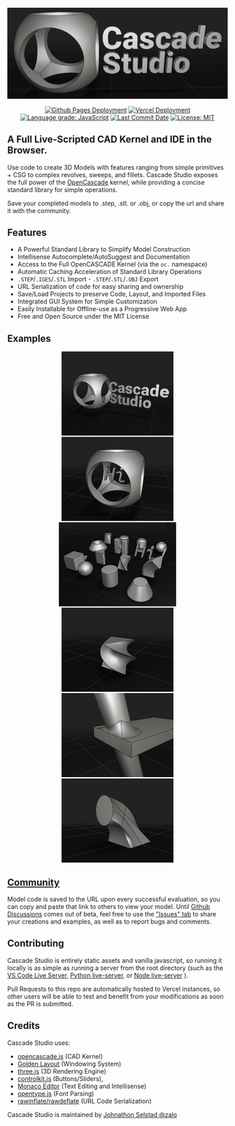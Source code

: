 <p align="center">
  <a href="https://zalo.github.io/CascadeStudio/"><img src="./icon/CascadeStudioBanner-1257x519.png" href></a>
</p>
<p align="center">
  <a href="https://github.com/zalo/CascadeStudio/deployments/activity_log?environment=github-pages">
      <img src="https://img.shields.io/github/deployments/zalo/CascadeStudio/github-pages?label=Github%20Pages%20Deployment" title="Github Pages Deployment"></a>
  <a href="https://github.com/zalo/CascadeStudio/deployments/activity_log?environment=Production">
      <img src="https://img.shields.io/github/deployments/zalo/CascadeStudio/Production?label=Vercel%20Deployment" title="Vercel Deployment"></a>
  <a href="https://lgtm.com/projects/g/zalo/CascadeStudio/context:javascript">
      <img alt="Language grade: JavaScript" src="https://img.shields.io/lgtm/grade/javascript/g/zalo/CascadeStudio.svg?logo=lgtm&logoWidth=18"/></a>
  <a href="https://github.com/zalo/CascadeStudio/commits/master">
      <img src="https://img.shields.io/github/last-commit/zalo/CascadeStudio" title="Last Commit Date"></a>
  <a href="https://github.com/zalo/CascadeStudio/blob/master/LICENSE">
      <img src="https://img.shields.io/badge/license-MIT-brightgreen" title="License: MIT"></a>
</p>

## A Full Live-Scripted CAD Kernel and IDE in the Browser.

Use code to create 3D Models with features ranging from simple primitives + CSG to complex revolves, sweeps, and fillets.  Cascade Studio exposes the full power of the [OpenCascade](http://opencascade.com/) kernel, while providing a concise standard library for simple operations.

Save your completed models to .step, .stl. or .obj, or copy the url and share it with the community.

## Features
 - A Powerful Standard Library to Simplify Model Construction
 - Intellisense Autocomplete/AutoSuggest and Documentation
 - Access to the Full OpenCASCADE Kernel (via the `oc.` namespace)
 - Automatic Caching Acceleration of Standard Library Operations
 - `.STEP`/`.IGES`/`.STL` Import - `.STEP`/`.STL`/`.OBJ` Export
 - URL Serialization of code for easy sharing and ownership
 - Save/Load Projects to preserve Code, Layout, and Imported Files
 - Integrated GUI System for Simple Customization
 - Easily Installable for Offline-use as a Progressive Web App
 - Free and Open Source under the MIT License

## Examples

<p align="center">
  <a title="Logo Example" href="https://zalo.github.io/CascadeStudio/?code=lZDBasMwDIbveQqRSz3QitMshTF2ap4gyWFr6MFNVGowcUkc2N5%2BUjuW0HWM6mBs%2F%2Fq%2FH8lRgKN3VJjWjgO8QulsS72KLx8xQqoBYSXHk354iSLHjuF0pJ5Aih3nh8pEFbH5dLZjxlbEW7X5blBTsCRohNCPdEV5F0rhgwmkao0J6h3CM%2Ff%2BQ7nCvM0xDLkDE1W96QZ3dj5mGQJrmdhzezjw5F1D6rIQhPonD6cJput29wuY6AlY0UdIcxVvzNCYlmT5a1aXCYcuCr%2F3wS8EcMO%2FmvvLMLbWx%2FCH%2Fws%3D&gui=q1ZKzs8tyM9LzSvxS8xNVbJSSk4sTk5MSQ3LTC1X0lHyTS3OCEotVrIy0DOE84IS89KBSqMN9AwMdYxidZSCElMyS4GKjA1gbJgSIwMdEwOgCufE5IxUeyWrkqLS1FoA"><img src="./icon/Logo.png" height="192"></a>
  <a title="Default Example" href="https://zalo.github.io/CascadeStudio/?code=lZE%2Fa8MwEMV3f4qLJxVU7ObPUEqGkgydEw9tQgbHOlsCRSqSTJpvX0m2axMKpcIYWXf6ved3WQYbg6VDKGEvBUMDVy4qDlchJVRaOaMlOI5gSiZaC7qOX9VNCuW7bSLRAdcSd1193WNI2h2kFBY5UJiH1zJ%2FeEmSbKr5ydH4jWJQcIMImwHse7S1QjVez%2Bi24SBcFLPdlbDW%2FX2yCuBQHHwdQvG3NfDJ6DmYyyk40%2BId5SNQdtp5r%2BSY0yeanyg8%2B94%2FKHeY9ynGQ%2F6BCWHt27MzZeVi8GM%2BtdGXeNRlkBSmVFb2VsE%2FqyCzFXXtq6pC0gVH4fjji45%2FOm4Pp0H4lTE%2FotoIVEzeoPHzcXEgOupeBGMSZ1Phx%2FkqSi%2BDdIFfbrEl6ZuYpR75DQ%3D%3D&gui=q1ZKzs8tyM9LzSvxS8xNVbJSSk4sTk5MSQ3LTC1X0lHyTS3OCEotVrIy0DOE84IS89KBSqMN9AwMdYxidZSCElMyS4GKjA1gbJgSIwMdE4PYWgA%3D"><img src="./icon/Default.png" height="192"></a>
  <a title="General Overview Example" href="https://zalo.github.io/CascadeStudio/?code=lVbbbuM2EH33V0z9RCey40uyTZPNQzbZTRdYoIvYRS%2BGH2iJsthIpEBSvrTIv3eGlGzZG3RR52JZnsuZmTOHuriAWSYt4C8HW%2FA8hyf8J8wOElFoZZ3hTqoVZHoDTkNlBVhdCNApuEwAX3OZ82UuIK1U7CR6dDoXFzDNZSLMDTwYwZ3wwWVRopn1X6AvdxBzBUtBMROKzZO%2FKuug5IYXwgljmySFTkTeyYUDB3d1aNb9SnbdCEYRDAeX%2BD748ap3G7K%2FCBdnN3CvQCqMlPIYAWoDieEbqmb8CDbjJQFTCcSVWQvrE3jLO1BiUwdh8%2F5oeOai%2FvWZW%2FQGnyQ2x7HxmesNOnD8%2BiKVmGk2h%2F%2FtAOQA33f4qBLmTCXQCnEyqpZA16Xcwdw7YAM%2B6G2790bEjqtVlXMDpZG2gI10GfUWx%2Fl7BH9Evg9%2FwqMshLJ%2BihQJw7DxMILwh4gi6DQppmUmjDiasL9DQ7OliGUqcayGJ7IKwWaGK5ujLZsPo2FETVpEdRhGn3q9aB%2F9YZdLdcKg5l4Az%2BvYHnkm5Cpz3rmxwpDfgn7QShw3Zq3zNdHPYAv%2F1jIJwROZpsIQU5wufYaldk4XPqcMeTAUG135sSH5rlrgG%2FqxqRAw02XPf0HUOth83OIgEwRTXxAaTz6ea0zLYY0zI8ZKGh5OxDvWxszHgjmWx0Z9qtDXumhheNYOa0zeSrPBkBjeOBnjqu%2Badh6GFrrpy3YbaUNfjwOyJ%2BF%2BwzgeSS80OoLLK2r3HsNXWWLm6UaI8pvyyNnbkVFdz4dpibNDfniCDBdRTRS8GE0i3MNoMlwgZ1KeW9Fmy3MY401zYeFjshI28llsIDdtDKJY6sp5UTmUe7%2BVtlUim49CdvgJu1pHZC32%2BvWmqZPNUR%2BwEf136IS4vSwt2iB%2FSVMr3A3uWO7Zh8NFDiHxYue3h5YYlrsTcAn2n6tYNFEatUY5lbTOqJteIqV60Rv7IsFWxWGitFveMyRnM7F1k0fW%2FRl1c%2FKOhJMY3H3WSG%2FdpTkOxsczDB6HnZk8%2BluQGtwGjktdidmuJHVVgSf7FPKHVhJiRxfLtTrnttteSa93BnXa1%2FFkZPKWWvSvqNmkR6MIf9p9%2FaJT7Opn0vlSh9bWJFPAjeE7UiRPBDoM8JiBGLFKVWkUD8SDO%2B977%2BNRMDY%2FIfcJljFBeZAmzgW7jsALcq%2B9e0HCkY26Uklfp%2BkRFEHUBK32M2eoVpJEyPe00HTGZnrt9SdIRwjoOQ3sROAQ3yV1F6GN2yAeMl6kJKD3ZYlLznE5%2B4lYGZSkmFZA%2FyeoIHEhhM%2F7vbRk36R%2B9OopkLXIm%2BkTTKulpzkFx%2BOKDohwYtUkctysmmNsr6GI8z63%2BgZ%2BVah%2BrOeX2E%2FZBkFkvbePFRzOAQDbny8IeL6vwfNxMqyHh2vaWYQnBzqSoSrDs80Sh9BAramzQn7iE4pDGMo%2FUQhud7SkZc53h8P4M2K9g%2BFtB00Y3d3hx%2F718BYv3kN4P7%2BDy2Hvn3A21Gbbxmxbm22PzOglU7ZP8b5GN8iFWrmsZXXSmW0EO9KjqHaYNyEW%2BAzR2L%2Fur5pvz8%2FDt6%2Bd186%2F&gui=dYwxC8IwEEb%2Fy80hJDVFyOLgrEgQF3E40sMEaSpJioP4342BWkHd7vG9d3ewQ38dAoW8xZ5Ag8VksaODpxsw2FByhhJoweWbDIZzUY%2BCC8maE4M1Wkcr0DmOxMBg58eSLBSX7YRT0wimREn2zttLoFQ8%2BUHza8UkX7bFzNXIP5YdRuzrWq9%2FBmWKs%2FWiL%2FPxBA%3D%3D"><img src="./icon/Variety.png" height="192"></a>
  <a title="Rotated Extrusion Example" href="https://zalo.github.io/CascadeStudio/?code=VY2xCsMwDER3f4VGGxRw0roNhIzpXEo3kyFgYQwmhkSlzd9XeIsGoTvpnjIx8DftfLy3tKwxE4zwKrwwhenH2yeQViD1LPmIZdXeN51DaFppdkbwZ2URLnUWIWkyCDXuZNH11gxKPVLOxFOItOvzazkRRItwR7gKCG%2FYC6vabjbDHw%3D%3D&gui=q1ZKzs8tyM9LzSvxS8xNVbJSSk4sTk5MSQ3LTC1X0lHyTS3OCEotVrIy0DOE84IS89KBSqMN9AwMdYxidZRCMnNKlKx0DS0gTJi8rpGBjpEBUN4tMycntcReyaqkqDS1FgA%3D"><img src="./icon/RotatedExtrusion.png" width="256"></a>
  <a title="Fillet Example" href="https://zalo.github.io/CascadeStudio/?code=RZHNTsMwEITveYpRT65kSNKKQ4UQEhU8AJQDqnrIz7YxJHbluH9CvDu7TgM5JM7ufjOTTZpi6akIhNAQqktrbE0eha1joXSFr%2BPbpzNWSl3SUkAwbUC8HvDWGkEANVlxeaKRQeNmJvdZNr2PQOnOGIGVL2zfsqdaZzyskWfZRuPJnRWfNO5iSSP4A02v%2FJjsg%2FlXFyQwGzKfa2Elj8byOqSEnmXZH%2By6cjR%2Ft8ZZRJgz6X%2FhDQ8nZquWDVVf3FKTF9My%2FTgZk3wnwqUphkZcUHD7uJ7SheA6UL2jHm4be8YG8j1VQRxLCieiuEL0TbGnPqoNUs%2BCKYmpsdBYL3Q%2Blzw%2FScJ2K0ZEmAVrU7G%2BWkTPfD5FVYg0XBkKY4lzXFCbvij5o3bCit12iCtI5w49oXFH8jwAecaRIffwh3E0dNo7H25%2FAQ%3D%3D&gui=q1ZKzs8tyM9LzSvxS8xNVbJSSk4sTk5MSQ3LTC1X0lHyTS3OCEotVrIy0DOE84IS89KBSqMN9AwMdYxidZRCMnNKlKx0jQwgTJg8SMDIACjvlpmTk1pir2RVUlSaqqPknJickQrl1QIA"><img src="./icon/Fillet.png" height="192"></a>
  <a title="Loft Example" href="https://zalo.github.io/CascadeStudio/?code=fZE9C8IwEIb3%2ForDKULEVu0gIg6uDiJuwSHGqy2GniQRFPG%2FmzRa%2FMIMubyXu%2FcJF40OCqkwgyn8XUvSlz3VTIjeIOfQbOmGg4B3GQ4PESuj8FfOnLA7SfSDOPDEtZG11dIhEykP1aPgsSLXpDLfGF1H3uP1AT7dy1rim0o%2Fid0X5vCLmac8%2F80c%2BzivjNLIAqH1Svp9WFDhQIIlXe3AlvKI4EpDp33pI4IyZC1YVK6i2iZVAWxeojps6cw6oXfWeRpeGy8mmj%2FgcTAxDNuRwe0O&gui=q1ZKzs8tyM9LzSvxS8xNVbJSSk4sTk5MSQ3LTC1X0lHyTS3OCEotVrIy0DOE84IS89KBSqMN9AwMdYxidZRCMnNKlKx0DS0gTJi8rpGBjpEBUN4tMycntcReyaqkqDRVR8knPw3GqQUA"><img src="./icon/Loft.png" height="192"></a>
</p>

## [Community](https://github.com/zalo/CascadeStudio/issues)

Model code is saved to the URL upon every successful evaluation, so you can copy and paste that link to others to view your model.  Until [Github Discussions](https://github.blog/2020-05-06-new-from-satellite-2020-github-codespaces-github-discussions-securing-code-in-private-repositories-and-more/#discussions) comes out of beta, feel free to use the ["Issues" tab](https://github.com/zalo/CascadeStudio/issues) to share your creations and examples, as well as to report bugs and comments.

## Contributing

Cascade Studio is entirely static assets and vanilla javascript, so running it locally is as simple as running a server from the root directory (such as the [VS Code Live Server](https://github.com/ritwickdey/vscode-live-server), [Python live-server](https://pypi.org/project/live-server/), or [Node live-server](https://www.npmjs.com/package/live-server) ).

Pull Requests to this repo are automatically hosted to Vercel instances, so other users will be able to test and benefit from your modifications as soon as the PR is submitted.

## Credits

Cascade Studio uses:

 - [opencascade.js](https://github.com/donalffons/opencascade.js) (CAD Kernel)
 - [Golden Layout](https://github.com/golden-layout/golden-layout) (Windowing System)
 - [three.js](https://github.com/mrdoob/three.js/) (3D Rendering Engine)
 - [controlkit.js](https://github.com/automat/controlkit.js) (Buttons/Sliders),
 - [Monaco Editor](https://github.com/microsoft/monaco-editor) (Text Editing and Intellisense)
 - [opentype.js](https://github.com/opentypejs/opentype.js) (Font Parsing)
 - [rawinflate/rawdeflate](https://github.com/dankogai/js-deflate) (URL Code Serialization)

Cascade Studio is maintained by [Johnathon Selstad @zalo](https://github.com/zalo)
